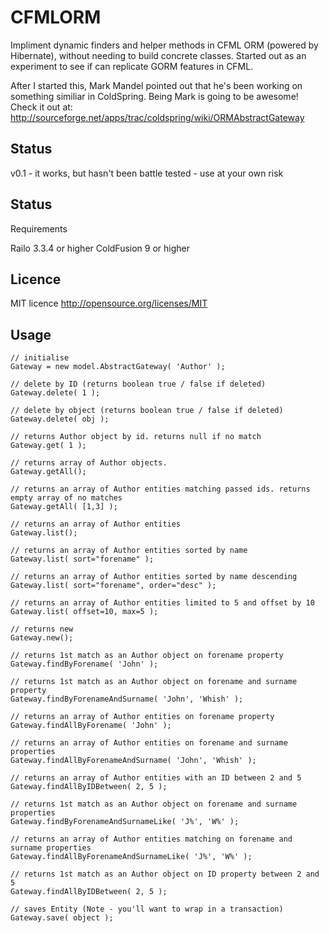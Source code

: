 CFMLORM
======================================================================

Impliment dynamic finders and helper methods in CFML ORM (powered by Hibernate), without needing to build concrete classes. Started out as an experiment to see if can replicate GORM features in CFML.

After I started this, Mark Mandel pointed out that he's been working on something similiar in ColdSpring. Being Mark is going to be awesome! Check it out at:
http://sourceforge.net/apps/trac/coldspring/wiki/ORMAbstractGateway

Status
----------------------------------------------------------------------

v0.1 - it works, but hasn't been battle tested - use at your own risk

Status
----------------------------------------------------------------------

Requirements

Railo 3.3.4 or higher
ColdFusion 9 or higher

Licence
----------------------------------------------------------------------

MIT licence
http://opensource.org/licenses/MIT

Usage
----------------------------------------------------------------------

	// initialise
	Gateway = new model.AbstractGateway( 'Author' );
	
	// delete by ID (returns boolean true / false if deleted)
	Gateway.delete( 1 );
	
	// delete by object (returns boolean true / false if deleted)
	Gateway.delete( obj );
	
	// returns Author object by id. returns null if no match
	Gateway.get( 1 );
	
	// returns array of Author objects. 
	Gateway.getAll();
	
	// returns an array of Author entities matching passed ids. returns empty array of no matches
	Gateway.getAll( [1,3] );

	// returns an array of Author entities
	Gateway.list();
	
	// returns an array of Author entities sorted by name
	Gateway.list( sort="forename" );
	
	// returns an array of Author entities sorted by name descending
	Gateway.list( sort="forename", order="desc" );

	// returns an array of Author entities limited to 5 and offset by 10
	Gateway.list( offset=10, max=5 );
	
	// returns new
	Gateway.new();

	// returns 1st match as an Author object on forename property
	Gateway.findByForename( 'John' );
	
	// returns 1st match as an Author object on forename and surname property
	Gateway.findByForenameAndSurname( 'John', 'Whish' );
	
	// returns an array of Author entities on forename property
	Gateway.findAllByForename( 'John' );
	
	// returns an array of Author entities on forename and surname properties
	Gateway.findAllByForenameAndSurname( 'John', 'Whish' );
	
	// returns an array of Author entities with an ID between 2 and 5
	Gateway.findAllByIDBetween( 2, 5 );
	
	// returns 1st match as an Author object on forename and surname properties
	Gateway.findByForenameAndSurnameLike( 'J%', 'W%' );
	
	// returns an array of Author entities matching on forename and surname properties
	Gateway.findAllByForenameAndSurnameLike( 'J%', 'W%' );

	// returns 1st match as an Author object on ID property between 2 and 5
	Gateway.findAllByIDBetween( 2, 5 );
	
	// saves Entity (Note - you'll want to wrap in a transaction)
	Gateway.save( object );

